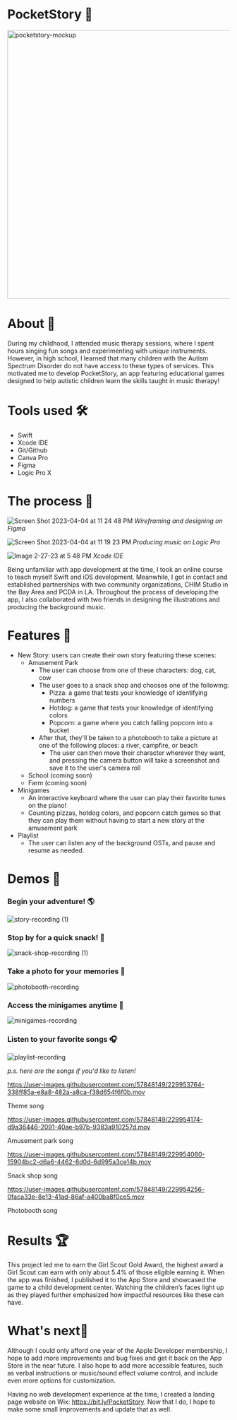 # PocketStory 📖

<img width="608" alt="pocketstory-mockup" src="https://user-images.githubusercontent.com/57848149/221670610-f6cbfce9-d160-490b-aa92-5508b333f06e.png">

# About 📝
During my childhood, I attended music therapy sessions, where I spent hours singing fun songs and experimenting with unique instruments. However, in high school, I learned that many children with the Autism Spectrum Disorder do not have access to these types of services. This motivated me to develop PocketStory, an app featuring educational games designed to help autistic children learn the skills taught in music therapy!

# Tools used 🛠
* Swift
* Xcode IDE
* Git/Github
* Canva Pro
* Figma
* Logic Pro X


# The process 💬

![Screen Shot 2023-04-04 at 11 24 48 PM](https://user-images.githubusercontent.com/57848149/229998176-25a32694-0d24-4ae7-8e1f-9807bcff8a65.png)
*Wireframing and designing on Figma*


![Screen Shot 2023-04-04 at 11 19 23 PM](https://user-images.githubusercontent.com/57848149/229997729-217f5818-5eb5-4c29-bd9d-c7954b60b536.png)
*Producing music on Logic Pro*


![Image 2-27-23 at 5 48 PM](https://user-images.githubusercontent.com/57848149/221731933-8c647219-836b-47ca-b624-a4ce1822e7d4.jpg)
*Xcode IDE*

Being unfamiliar with app development at the time, I took an online course to teach myself Swift and iOS development. Meanwhile, I got in contact and established partnerships with two community organizations, CHIM Studio in the Bay Area and PCDA in LA. Throughout the process of developing the app, I also collaborated with two friends in designing the illustrations and producing the background music.

# Features 🧩
* New Story: users can create their own story featuring these scenes:
  - Amusement Park
    -  The user can choose from one of these characters: dog, cat, cow
    -  The user goes to a snack shop and chooses one of the following:
        -  Pizza: a game that tests your knowledge of identifying numbers
        -  Hotdog: a game that tests your knowledge of identifying colors
        -  Popcorn: a game where you catch falling popcorn into a bucket
    -  After that, they'll be taken to a photobooth to take a picture at one of the following places: a river, campfire, or beach
        -  The user can then move their character wherever they want, and pressing the camera button will take a screenshot and save it to the user's camera roll
  - School (coming soon)
  - Farm (coming soon)
* Minigames
  - An interactive keyboard where the user can play their favorite tunes on the piano!
  - Counting pizzas, hotdog colors, and popcorn catch games so that they can play them without having to start a new story at the amusement park
* Playlist
  - The user can listen any of the background OSTs, and pause and resume as needed.

# Demos 🎥

### Begin your adventure! 🌎
![story-recording (1)](https://user-images.githubusercontent.com/57848149/229950531-5c33aa48-cc42-4cb2-a190-ac7292d560c0.gif)

### Stop by for a quick snack! 🍕
![snack-shop-recording (1)](https://user-images.githubusercontent.com/57848149/229950475-34495424-6de5-49ce-bbe0-22bd16752010.gif)

### Take a photo for your memories 📸
![photobooth-recording](https://user-images.githubusercontent.com/57848149/229950630-ebbf9c78-ccf6-4cb8-a4e1-b89f80394636.gif)

### Access the minigames anytime 🎲
![minigames-recording](https://user-images.githubusercontent.com/57848149/229950728-3c01b756-45a9-414f-8cad-3c15bf685393.gif)

### Listen to your favorite songs 🎧
![playlist-recording](https://user-images.githubusercontent.com/57848149/229950789-cf2b46e2-9230-4cb5-84ce-eda276b8a947.gif)

*p.s. here are the songs if you'd like to listen!*


https://user-images.githubusercontent.com/57848149/229953764-338ff85a-e8a8-482a-a8ca-f38d654f6f0b.mov

Theme song

https://user-images.githubusercontent.com/57848149/229954174-d9a36446-2091-40ae-b97b-9383a910257d.mov

Amusement park song

https://user-images.githubusercontent.com/57848149/229954060-15904bc2-d6a6-4462-8d0d-6d995a3ce14b.mov

Snack shop song

https://user-images.githubusercontent.com/57848149/229954256-0faca33e-8e13-41ad-86af-a400ba8f0ce5.mov

Photobooth song



# Results 🏆
This project led me to earn the Girl Scout Gold Award, the highest award a Girl Scout can earn with only about 5.4% of those eligible earning it. When the app was finished, I published it to the App Store and showcased the game to a child development center. Watching the children’s faces light up as they played further emphasized how impactful resources like these can have.

# What's next🔭

Although I could only afford one year of the Apple Developer membership, I hope to add more improvements and bug fixes and get it back on the App Store in the near future. I also hope to add more accessible features, such as verbal instructions or music/sound effect volume control, and include even more options for customization. 

Having no web development experience at the time, I created a landing page website on Wix: https://bit.ly/PocketStory. Now that I do, I hope to make some small improvements and update that as well.

